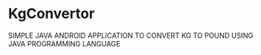 # KgConvertor
SIMPLE JAVA ANDROID APPLICATION TO CONVERT KG TO POUND USING JAVA PROGRAMMING LANGUAGE
